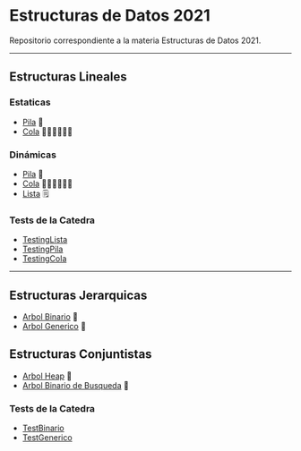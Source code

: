 # Estructuras de Datos 2021
Repositorio correspondiente a la materia Estructuras de Datos 2021.
***
## Estructuras Lineales
### Estaticas
- [Pila](https://github.com/mateoValdesolo/Edat-2021/blob/main/src/lineales/estaticas/Pila.java) 🔋
- [Cola](https://github.com/mateoValdesolo/Edat-2021/blob/main/src/lineales/estaticas/Cola.java) 🚶‍♂️🚶‍♂️️🚶‍♂️
### Dinámicas
- [Pila](https://github.com/mateoValdesolo/Edat-2021/blob/main/src/lineales/dinamicas/Pila.java) 🔋
- [Cola](https://github.com/mateoValdesolo/Edat-2021/blob/main/src/lineales/dinamicas/Cola.java) 🚶‍♂️🚶‍♂️️🚶‍♂️
- [Lista](https://github.com/mateoValdesolo/Edat-2021/blob/main/src/lineales/dinamicas/Lista.java) 🗒
### Tests de la Catedra
- [TestingLista](https://github.com/mateoValdesolo/Edat-2021/blob/main/src/lineales/dinamicas/TestingLista.java)
- [TestingPila](https://github.com/mateoValdesolo/Edat-2021/blob/main/src/lineales/dinamicas/TestingPila.java)
- [TestingCola](https://github.com/mateoValdesolo/Edat-2021/blob/main/src/lineales/dinamicas/TestingCola.java)

***
## Estructuras Jerarquicas
- [Arbol Binario](https://github.com/mateoValdesolo/Edat-2021/blob/main/src/jerarquicas/ArbolBin.java) 🌳
- [Arbol Generico](https://github.com/mateoValdesolo/Edat-2021/blob/main/src/jerarquicas/ArbolGen.java) 🌳
## Estructuras Conjuntistas
- [Arbol Heap](https://github.com/mateoValdesolo/Edat-2021/blob/main/src/conjuntistas/ArbolHeap.java) 🌳
- [Arbol Binario de Busqueda](https://github.com/mateoValdesolo/Edat-2021/blob/main/src/conjuntistas/ArbolBB.java) 🌳
### Tests de la Catedra
- [TestBinario](https://github.com/mateoValdesolo/Edat-2021/blob/main/src/jerarquicas/TestBinario.java)
- [TestGenerico](https://github.com/mateoValdesolo/Edat-2021/blob/main/src/jerarquicas/TestGenerico.java)
